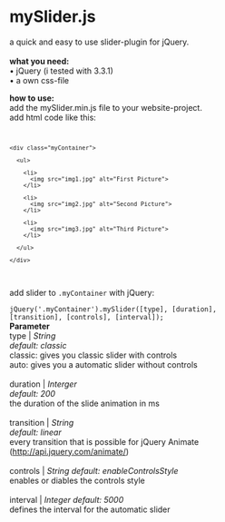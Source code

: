 # mySlider.js
a quick and easy to use slider-plugin for jQuery.
<br><br>
<b>what you need:</b><br>
• jQuery (i tested with 3.3.1)<br>
• a own css-file

<b>how to use:</b><br>
add the mySlider.min.js file to your website-project.<br>
add html code like this:
<br>
<code>

    <div class="myContainer">
    
      <ul>
      
        <li>
          <img src="img1.jpg" alt="First Picture"> 
        </li>
        
        <li>
          <img src="img2.jpg" alt="Second Picture">
        </li>
        
        <li>
          <img src="img3.jpg" alt="Third Picture">
        </li>
        
      </ul>
    
    </div>

</code>
<br>
add slider to <code>.myContainer</code> with jQuery:

<code>jQuery('.myContainer').mySlider([type], [duration], [transition], [controls], [interval]);</code>
<br>
<b>Parameter</b><br>
type | <i>String</i><br>
<i>default: classic</i><br>
classic: gives you classic slider with controls<br>
auto: gives you a automatic slider without controls<br>
<br>
duration | <i>Interger</i><br>
<i>default: 200</i><br>
the duration of the slide animation in ms<br>
<br>
transition | <i>String</i><br>
<i>default: linear</i><br>
every transition that is possible for jQuery Animate (http://api.jquery.com/animate/)<br>
<br>
controls | <i>String</i>
<i>default: enableControlsStyle</i><br>
enables or diables the controls style<br>
<br>
interval | <i>Integer</i>
<i>default: 5000</i><br>
defines the interval for the automatic slider<br>
<br>

